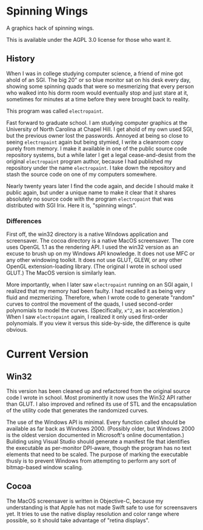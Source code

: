 # Spinning Wings

A graphics hack of spinning wings.

This is available under the AGPL 3.0 license for those who want it.

## History

When I was in college studying computer science, a friend of mine got ahold of an SGI.
The big 20" or so blue monitor sat on his desk every day, showing some spinning quads
that were so mesmerizing that every person who walked into his dorm room would eventually
stop and just stare at it, sometimes for minutes at a time before they were brought
back to reality.

This program was called `electropaint`.

Fast forward to graduate school.  I am studying computer graphics at the University of
North Carolina at Chapel Hill.  I get ahold of my own used SGI, but the previous owner
lost the passwords.  Annoyed at being so close to seeing `electropaint` again but being
stymied, I write a cleanroom copy purely from memory.  I make it available in one of the
public source code repository systems, but a while later I get a legal cease-and-desist
from the original `electropaint` program author, because I had published my repository
under the name `electropaint`.  I take down the repository and stash the source code
on one of my computers somewhere.

Nearly twenty years later I find the code again, and decide I should make it public
again, but under a unique name to make it clear that it shares absolutely no source
code with the program `electropaint` that was distributed with SGI Irix.  Here it is,
"spinning wings".

### Differences

First off, the win32 directory is a native Windows application and screensaver.
The cocoa directory is a native MacOS screensaver.  The core uses OpenGL 1.1 as
the rendering API.  I used the win32 version as an excuse to brush up on my
Windows API knowledge.  It does not use MFC or any other windowing toolkit.
It does not use GLUT, GLEW, or any other OpenGL extension-loading library.
(The original I wrote in school used GLUT.)  The MacOS version is similarly lean.

More importantly, when I later saw `electropaint` running on an SGI again, I realized
that my memory had been faulty.  I had recalled it as being very fluid and mezmerizing.
Therefore, when I wrote code to generate "random" curves to control the movement of the
quads, I used second-order polynomials to model the curves.  (Specifically, `x^2`, as in
acceleration.)  When I saw `electropaint` again, I realized it only used first-order
polynomials.  If you view it versus this side-by-side, the difference is quite obvious.

# Current Version

## Win32

This version has been cleaned up and refactored from the original source code I wrote
in school.  Most prominently it now uses the Win32 API rather than GLUT.  I also
improved and refined its use of STL and the encapsulation of the utility code that
generates the randomized curves.

The use of the Windows API is minimal.  Every function called should be available as
far back as Windows 2000.  (Possibly older, but Windows 2000 is the oldest version
documented in Microsoft's online documentation.)  Building using Visual Studio should
generate a manifest file that identifies the executable as per-monitor DPI-aware,
though the program has no text elements that need to be scaled.  The purpose of marking
the executable thusly is to prevent Windows from attempting to perform any sort of
bitmap-based window scaling.

## Cocoa

The MacOS screensaver is written in Objective-C, because my understanding is that Apple
has not made Swift safe to use for screensavers yet.  It tries to use the native display
resolution and color range where possible, so it should take advantage of "retina displays".
